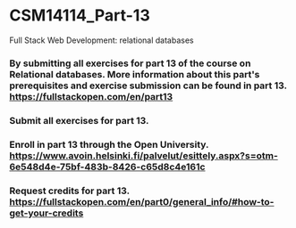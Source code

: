 # CSM14114_Part-13
Full Stack Web Development: relational databases 
### By submitting all exercises for part 13 of the course on Relational databases. More information about this part's prerequisites and exercise submission can be found in part 13. https://fullstackopen.com/en/part13

### Submit all exercises for part 13.
### Enroll in part 13 through the Open University. https://www.avoin.helsinki.fi/palvelut/esittely.aspx?s=otm-6e548d4e-75bf-483b-8426-c65d8c4e161c
### Request credits for part 13. https://fullstackopen.com/en/part0/general_info/#how-to-get-your-credits
